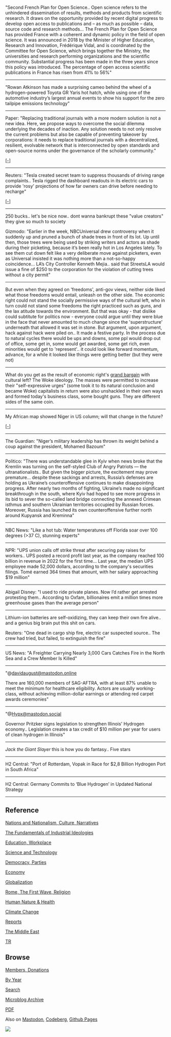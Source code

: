 
"Second French Plan for Open Science.. Open science refers to the
unhindered dissemination of results, methods and products from
scientific research. It draws on the opportunity provided by recent
digital progress to develop open access to publications and – as much
as possible – data, source code and research methods... The French
Plan for Open Science has provided France with a coherent and dynamic
policy in the field of open science. It was announced in 2018 by the
Minister of Higher Education, Research and Innovation, Frédérique
Vidal, and is coordinated by the Committee for Open Science, which
brings together the Ministry, the universities and research performing
organizations and the scientific community. Substantial progress has
been made in the three years since this policy was introduced. The
percentage of open access scientific publications in France has risen
from 41% to 56%"

---

"Rowan Atkinson has made a surprising cameo behind the wheel of a
hydrogen-powered Toyota GR Yaris hot hatch, while using one of the
automotive industry’s largest annual events to show his support for
the zero tailpipe emissions technology"

---

Paper: "Replacing traditional journals with a more modern solution is
not a new idea. Here, we propose ways to overcome the social dilemma
underlying the decades of inaction. Any solution needs to not only
resolve the current problems but also be capable of preventing
takeover by corporations: it needs to replace traditional journals
with a decentralized, resilient, evolvable network that is
interconnected by open standards and open-source norms under the
governance of the scholarly community."

[[-]](https://royalsocietypublishing.org/doi/10.1098/rsos.230206)

---

Reuters: "Tesla created secret team to suppress thousands of driving
range complaints.. Tesla rigged the dashboard readouts in its electric
cars to provide 'rosy' projections of how far owners can drive before
needing to recharge"

[[-]](https://www.reuters.com/investigates/special-report/tesla-batteries-range/)

---

250 bucks.. let's be nice now.. dont wanna bankrupt these "value creators"
they give so much to society

Gizmodo: "Earlier in the week, NBCUniversal drew controversy when it
suddenly up and pruned a bunch of shade trees in front of its lot. Up
until then, those trees were being used by striking writers and actors
as shade during their picketing, because it’s been really hot in Los
Angeles lately. To see them cut down felt like a very deliberate move
against picketers, even as Universal insisted it was nothing more than
a not-so-happy coincidence... LA’s City Controller Kenneth
Mejia.. said that StreetsLA would issue a fine of $250 to the
corporation for the violation of cutting trees without a city permit"

---

But even when they agreed on 'freedoms', anti-gov views, neither side
liked what those freedoms would entail, unleash on the other side. The
economic right could not stand the socially permissive ways of the
cultural left, who in turn could not stand some freedoms the right
practiced such as guns, and the lax atitude towards the
environment. But that was okay - that dislike could subtitute for
politics now - everyone could argue until they were blue in the face
that never amounted to much change since the 'superstructure'
underneath that allowed it was set in stone. But argument, upon
argument, hack against hack were piled on.. It made a festive
party. In the process due to natural cycles there would be ups and
downs, some ppl would drop out of office, some get in, some would get
awarded, some get rich, even minorities would get to 'represent'..  it
could look like forward momentum, advance, for a while it looked like
things were getting better (but they were not)

---

What do you get as the result of economic right's [grand
bargain](2023/06/evil-geniuses.html#bargain) with cultural left? The
Woke ideology. The masses were permitted to increase their
"self-expressive urges" (some took it to its natural conclusion and
became Woke) capitalists in return were also unshackled in their own
ways and formed today's business class, some bought guns. They are
different sides of the same coin.

---

My African map showed Niger in US column; will that change in the future?

[[-]](2022/12/ru-africa.html)

---

The Guardian: "Niger’s military leadership has thrown its weight
behind a coup against the president, Mohamed Bazoum"

---

Politico: "There was understandable glee in Kyiv when news broke that
the Kremlin was turning on the self-styled Club of Angry Patriots —
the ultranationalists.. But given the bigger picture, the excitement
may prove premature... despite these sackings and arrests, Russia’s
defenses are holding as Ukraine’s counteroffensive continues to make
disappointing progress. After nearly two months of fighting, Ukraine’s
made no significant breakthrough in the south, where Kyiv had hoped to
see more progress in its bid to sever the so-called land bridge
connecting the annexed Crimean isthmus and southern Ukrainian
territories occupied by Russian forces. Moreover, Russia has launched
its own counteroffensive further north around Kupyansk and Kreminna"

---

NBC News: "Like a hot tub: Water temperatures off Florida soar over
100 degrees (>37 C), stunning experts"

---

NPR: "UPS union calls off strike threat after securing pay raises for
workers.. UPS posted a record profit last year, as the company reached
100 billion in revenue in 2022 for the first time... Last year, the
median UPS employee made 52,000 dollars, according to the company's
securities filings. Tomé earned 364 times that amount, with her salary
approaching $19 million"

---

Abigail Disney: "I used to ride private planes. Now I’d rather get
arrested protesting them.. According to Oxfam, billionaires emit a
million times more greenhouse gases than the average person"

---

Lithium-ion batteries are self-oxidizing, they can keep their own fire
alive.. and a genius big brain put this shit on cars.

Reuters: "One dead in cargo ship fire, electric car suspected
source.. The crew had tried, but failed, to extinguish the fire"

---

US News: "A Freighter Carrying Nearly 3,000 Cars Catches Fire in the
North Sea and a Crew Member Is Killed"

---

"@davidaugust@mastodon.online

There are 160,000 members of SAG-AFTRA, with at least 87% unable to
meet the minimum for healthcare eligibility. Actors are usually
working-class, without achieving million-dollar earnings or attending
red carpet awards ceremonies"

---

"@Hypx@mastodon.social

Governor Pritzker signs legislation to strengthen Illinois' Hydrogen
economy.. Legislation creates a tax credit of $10 million per year for
users of clean hydrogen in Illinois"

---

*Jack the Giant Slayer* this is how you do fantasy.. Five stars

---

H2 Central: "Port of Rotterdam, Vopak in Race for $2,8 Billion
Hydrogen Port in South Africa"

---

H2 Central: Germany Commits to ‘Blue Hydrogen’ in Updated National
Strategy

---

## Reference

[Nations and Nationalism, Culture, Narratives](0119/2013/02/nations-and-nationalism.html)

[The Fundamentals of Industrial Ideologies](0119/2011/04/fundamentals-of-industrial-ideologies.html)

[Education, Workplace](0119/2017/09/education-workplace.html)

[Science and Technology](0119/2018/09/science-technology.html)

[Democracy, Parties](0119/2016/11/democracy.html)

[Economy](2021/01/economy.html)

[Globalization](0119/2018/09/globalization.html)

[Rome, The First Wave, Religion](0119/2017/12/rome.html)

[Human Nature & Health](2020/07/human-nature.html)

[Climate Change](2022/01/climate.html)

[Reports](2021/01/reports.html)

[The Middle East](0119/2019/07/middleeast.html)

[TR](../tr/index.html)

## Browse

[Members, Donations](2022/08/members.html)

[By Year](years.html)

[Search](search.html)

[Microblog Archive](mbl/index.html)

[PDF](https://drive.google.com/uc?export=view&id=1FSi-1MnqXVq_PVTEXzzflwN8-7h92N_R)

Also on 
[Mastodon](https://fosstodon.org/@muratk5n),
[Codeberg](https://muratk5n.codeberg.page/en/),
[Github Pages](https://muratk5n.github.io/thirdwave/en/)

<img src='https://drive.google.com/uc?export=view&id=1zsIeciFSvlr-sWB84Tc0mfZ_NYqn9VQx'/> 
